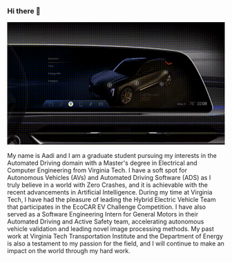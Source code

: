 ### Hi there 👋

![](https://github.com/aadikothari/aadikothari/blob/main/Cadillac%20LYRIQ.gif)

My name is Aadi and I am a graduate student pursuing my interests in the Automated Driving domain with a Master's degree in Electrical and Computer Engineering from Virginia Tech. I have a soft spot for Autonomous Vehicles (AVs) and Automated Driving Software (ADS) as I truly believe in a world with Zero Crashes, and it is achievable with the recent advancements in Artificial Intelligence. During my time at Virginia Tech, I have had the pleasure of leading the Hybrid Electric Vehicle Team that participates in the EcoCAR EV Challenge Competition. I have also served as a Software Engineering Intern for General Motors in their Automated Driving and Active Safety team, accelerating autonomous vehicle validation and leading novel image processing methods. My past work at Virginia Tech Transportation Institute and the Department of Energy is also a testament to my passion for the field, and I will continue to make an impact on the world through my hard work.

